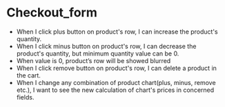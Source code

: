 # Checkout_form
* When I click plus button on product's row, I can increase the product's quantity.
* When I click minus button on product's row, I can decrease the product's quantity, but minimum quantity value can be 0.
* When value is 0, product’s row will be showed blurred
* When I click remove button on product's row, I can delete a product in the cart.
* When I change any combination of product chart(plus, minus, remove etc.), I want to see the new calculation of chart's prices in concerned fields.

